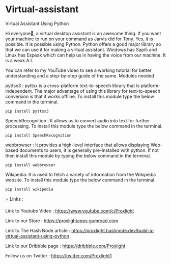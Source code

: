 # Virtual-assistant
Virtual Assistant Using Python

Hi everyone👋, a virtual desktop assistant is an awesome thing. If you want your machine to run on your command as Jarvis did for Tony. Yes, it is possible. It is possible using Python. Python offers a good major library so that we can use it for making a virtual assistant. Windows has Sapi5 and Linux has Espeak which can help us in having the voice from our machine. It is a weak A.I.

You can refer to my YouTube video to see a working tutorial for better understanding and a step-by-step guide of the same.
Modules needed

pyttsx3 : pyttsx is a cross-platform text-to-speech library that is platform-independent. The major advantage of using this library for text-to-speech conversion is that it works offline. To install this module type the below command in the terminal.

    pip install pyttsx3

SpeechRecognition : It allows us to convert audio into text for further processing. To install this module type the below command in the terminal.

    pip install SpeechRecognition

webbrowser : It provides a high-level interface that allows displaying Web-based documents to users, it is generally pre-installed with python. If not then install this module by typing the below command in the terminal.

    pip install webbrowser

Wikipedia: It is used to fetch a variety of information from the Wikipedia website. To install this module type the below command in the terminal.

    pip install wikipedia

⭐ Links : 

Link to Youtube Video : https://www.youtube.com/c/Proxlight

Link to our Store : https://proxlightapps.gumroad.com

Link to The Hash Node article : https://proxlight.hashnode.dev/build-a-virtual-assistant-using-python

Link  to our Dribbble page : https://dribbble.com/Proxlight

Follow us on Twitter : https://twitter.com/Proxlight1
